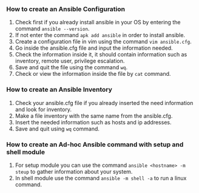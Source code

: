 ### How to create an Ansible Configuration  
1. Check first if you already install ansible in your OS by entering the command `ansible --version`.
2. If not enter the command `apk add ansible` in order to install ansible.
3. Create a configuration file in vim using the command `vim ansible.cfg`.
4. Go inside the ansible.cfg file and input the information needed.
5. Check the information inside it, it should contain information such as inventory, remote user, privilege escalation.
6. Save and quit the file using the command `wq`.
7. Check or view the information inside the file by `cat` command.


### How to create an Ansible Inventory
1. Check your ansible.cfg file if you already inserted the need information and look for inventory.
2. Make a file inventory with the same name from the ansible.cfg. 
3. Insert the needed information such as hosts and ip addresses.
4. Save and quit using `wq` command.  


### How to create an Ad-hoc Ansible command with setup and shell module
1. For setup module you can use the command `ansible <hostname> -m steup` to gather information about your system.
2. In shell module use the command `ansible -m shell -a` to run a linux command.
